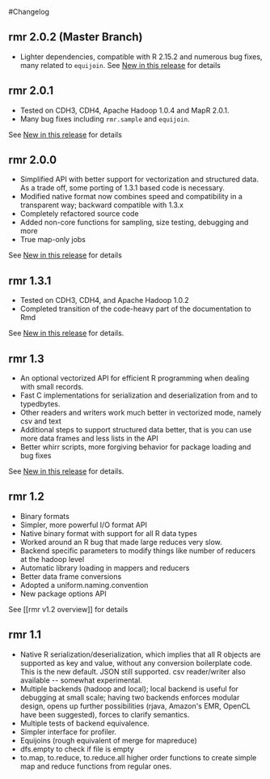 #Changelog

## rmr 2.0.2 (Master Branch)
* Lighter dependencies, compatible with R 2.15.2 and numerous bug fixes, many related to `equijoin`.
See [New in this release](http://github.com/RevolutionAnalytics/RHadoop/blob/c6b77a84c99a77a4ee54cb6c2892256dd8b77472/rmr2/docs/new-in-this-release.md) for details

## rmr 2.0.1  
* Tested on CDH3, CDH4, Apache Hadoop 1.0.4 and MapR 2.0.1.
* Many bug fixes including `rmr.sample` and `equijoin`.

See [New in this release](http://github.com/RevolutionAnalytics/RHadoop/blob/d6cac54cdb282f657266f99ec61e0d08f9ea16fe/rmr2/docs/new-in-this-release.md) for details

## rmr 2.0.0  
* Simplified API with better support for vectorization and structured data. As a trade off, some porting of 1.3.1 based code is necessary.
* Modified native format now combines speed and compatibility in a transparent way; backward compatible with 1.3.x
* Completely refactored source code
* Added non-core functions for sampling, size testing, debugging and more
* True map-only jobs

See [New in this release](https://github.com/RevolutionAnalytics/RHadoop/blob/6333a200f2501e6e9190ad872c413c8f13a178ab/rmr2/docs/new-in-this-release.md) for details

## rmr 1.3.1

* Tested on CDH3, CDH4, and Apache Hadoop 1.0.2
* Completed transition of the code-heavy part of the documentation to Rmd

See [New in this release](http://github.com/RevolutionAnalytics/RHadoop/blob/66ca069201d6ed73be548136b06b86361b4f82b3/rmr/pkg/docs/new-in-this-release.md) for details.

## rmr 1.3
* An optional vectorized API for efficient R programming when dealing with small records.
* Fast C implementations for serialization and deserialization from and to typedbytes.
* Other readers and writers work much better in vectorized mode, namely csv and text
* Additional steps to support structured data better, that is you can use more data frames and less lists in the API
* Better whirr scripts, more forgiving behavior for package loading and bug fixes

See [New in this release](http://github.com/RevolutionAnalytics/RHadoop/blob/4efbd435aff3d52cfea116b663100baf637035cc/rmr/pkg/docs/new-in-this-release.md) for details.

## rmr 1.2 
* Binary formats
* Simpler, more powerful I/O format API
* Native binary format with support for all R data types
* Worked around an R bug that made large reduces very slow.
* Backend specific parameters to modify things like number of reducers at the hadoop level
* Automatic library loading in mappers and reducers
* Better data frame conversions
* Adopted a uniform.naming.convention
* New package options API

See [[rmr v1.2 overview]] for details
 
## rmr 1.1 

* Native R serialization/deserialization, which implies that all R objects are supported as key and value, without any conversion boilerplate code. This is the new default. JSON still supported. csv reader/writer also available -- somewhat experimental.
* Multiple backends (hadoop and local); local backend is useful for debugging at small scale; having two backends enforces modular design, opens up further possibilities (rjava, Amazon's EMR, OpenCL have been suggested), forces to clarify semantics.
* Multiple tests of backend equivalence.
* Simpler interface for profiler.
* Equijoins (rough equivalent of merge for mapreduce)
* dfs.empty to check if file is empty
* to.map, to.reduce, to.reduce.all higher order functions to create simple map and reduce functions from regular ones.